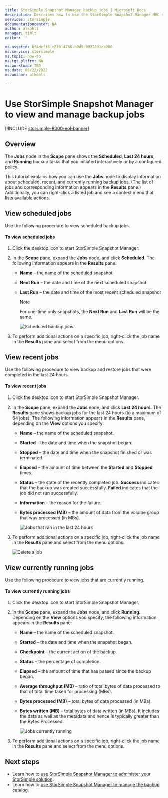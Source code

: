 ```yaml
---
title: StorSimple Snapshot Manager backup jobs | Microsoft Docs
description: Describes how to use the StorSimple Snapshot Manager MMC snap-in to view and manage scheduled, currently running, and completed backup jobs.
services: storsimple
documentationcenter: NA
author: alkohli
manager: timlt
editor: ''

ms.assetid: bf4dcff6-c819-4766-b9d9-9922831cb200
ms.service: storsimple
ms.topic: how-to
ms.tgt_pltfrm: NA
ms.workload: TBD
ms.date: 08/22/2022
ms.author: alkohli

---
```

# Use StorSimple Snapshot Manager to view and manage backup jobs

[!INCLUDE [storsimple-8000-eol-banner](../../includes/storsimple-8000-eol-banner-2.md)]

## Overview
The **Jobs** node in the **Scope** pane shows the **Scheduled**, **Last 24 hours**, and **Running** backup tasks that you initiated interactively or by a configured policy. 

This tutorial explains how you can use the **Jobs** node to display information about scheduled, recent, and currently running backup jobs. (The list of jobs and corresponding information appears in the **Results** pane.) Additionally, you can right-click a listed job and see a context menu that lists available actions.

## View scheduled jobs
Use the following procedure to view scheduled backup jobs.

#### To view scheduled jobs
1. Click the desktop icon to start StorSimple Snapshot Manager. 
2. In the **Scope** pane, expand the **Jobs** node, and click **Scheduled**. The following information appears in the **Results** pane:
   
   * **Name** – the name of the scheduled snapshot
   * **Next Run** – the date and time of the next scheduled snapshot
   * **Last Run** – the date and time of the most recent scheduled snapshot
     
     > [!NOTE]
     > For one-time only snapshots, the **Next Run** and **Last Run** will be the same.
     
     ![Scheduled backup jobs](./media/storsimple-snapshot-manager-manage-backup-jobs/HCS_SSM_Jobs_scheduled.png) 
3. To perform additional actions on a specific job, right-click the job name in the **Results** pane and select from the menu options.

## View recent jobs
Use the following procedure to view backup and restore jobs that were completed in the last 24 hours.

#### To view recent jobs
1. Click the desktop icon to start StorSimple Snapshot Manager.
2. In the **Scope** pane, expand the **Jobs** node, and click **Last 24 hours**. The **Results** pane shows backup jobs for the last 24 hours (to a maximum of 64 jobs). The following information appears in the **Results** pane, depending on the **View** options you specify:
   
   * **Name** – the name of the scheduled snapshot.
   * **Started** – the date and time when the snapshot began.
   * **Stopped** – the date and time when the snapshot finished or was terminated.
   * **Elapsed** – the amount of time between the **Started** and **Stopped** times.
   * **Status** – the state of the recently completed job. **Success** indicates that the backup was created successfully. **Failed** indicates that the job did not run successfully.
   * **Information** – the reason for the failure.
   * **Bytes processed (MB)** – the amount of data from the volume group that was processed (in MBs). 
     
     ![Jobs that ran in the last 24 hours](./media/storsimple-snapshot-manager-manage-backup-jobs/HCS_SSM_Jobs_Last_24_hours.png) 
3. To perform additional actions on a specific job, right-click the job name in the **Results** pane and select from the menu options.
   
    ![Delete a job](./media/storsimple-snapshot-manager-manage-backup-catalog/HCS_SSM_Delete_backup.png)

## View currently running jobs
Use the following procedure to view jobs that are currently running.

#### To view currently running jobs
1. Click the desktop icon to start StorSimple Snapshot Manager.
2. In the **Scope** pane, expand the **Jobs** node, and click **Running**. Depending on the **View** options you specify, the following information appears in the **Results** pane:
   
   * **Name** – the name of the scheduled snapshot.
   * **Started** – the date and time when the snapshot began.
   * **Checkpoint** – the current action of the backup.
   * **Status** – the percentage of completion.
   * **Elapsed** – the amount of time that has passed since the backup began. 
   * **Average throughput (MB)** – ratio of total bytes of data processed to that of total time taken for processing (MBs).
   * **Bytes processed (MB)** – total bytes of data processed (in MBs).
   * **Bytes written (MB)** – total bytes of data written (in MBs). It includes the data as well as the metadata and hence is typically greater than the Bytes Processed.
     
     ![Jobs currently running](./media/storsimple-snapshot-manager-manage-backup-jobs/HCS_SSM_Jobs_running.png)
3. To perform additional actions on a specific job, right-click the job name in the **Results** pane and select from the menu options.

## Next steps
* Learn how to [use StorSimple Snapshot Manager to administer your StorSimple solution](storsimple-snapshot-manager-admin.md).
* Learn how to [use StorSimple Snapshot Manager to manage the backup catalog](storsimple-snapshot-manager-manage-backup-catalog.md).

